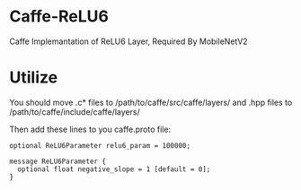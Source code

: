 # Caffe-ReLU6
Caffe Implemantation of ReLU6 Layer, Required By MobileNetV2
# Utilize
You should move .c* files to /path/to/caffe/src/caffe/layers/ and .hpp files to /path/to/caffe/include/caffe/layers/

Then add these lines to you caffe.proto file:

```
optional ReLU6Parameter relu6_param = 100000;
```
```
message ReLU6Parameter {
  optional float negative_slope = 1 [default = 0];
}
```


